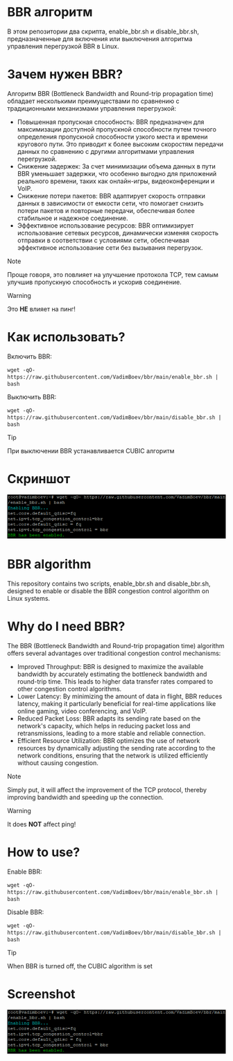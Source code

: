 # BBR алгоритм
В этом репозитории два скрипта, enable_bbr.sh и disable_bbr.sh, предназначенные для включения или выключения алгоритма управления перегрузкой BBR в Linux.
  
# Зачем нужен BBR?
Алгоритм BBR (Bottleneck Bandwidth and Round-trip propagation time) обладает несколькими преимуществами по сравнению с традиционными механизмами управления перегрузкой:
- Повышенная пропускная способность: BBR предназначен для максимизации доступной пропускной способности путем точного определения пропускной способности узкого места и времени кругового пути. Это приводит к более высоким скоростям передачи данных по сравнению с другими алгоритмами управления перегрузкой.
- Снижение задержек: За счет минимизации объема данных в пути BBR уменьшает задержки, что особенно выгодно для приложений реального времени, таких как онлайн-игры, видеоконференции и VoIP.
- Снижение потери пакетов: BBR адаптирует скорость отправки данных в зависимости от емкости сети, что помогает снизить потери пакетов и повторные передачи, обеспечивая более стабильное и надежное соединение.
- Эффективное использование ресурсов: BBR оптимизирует использование сетевых ресурсов, динамически изменяя скорость отправки в соответствии с условиями сети, обеспечивая эффективное использование сети без вызывания перегрузок.
  
> [!NOTE]
> Проще говоря, это повлияет на улучшение протокола TCP, тем самым улучшив пропускную способность и ускорив соединение.
  
> [!WARNING]
> Это **НЕ** влияет на пинг!
  
# Как использовать?  
Включить BBR:
```
wget -qO- https://raw.githubusercontent.com/VadimBoev/bbr/main/enable_bbr.sh | bash
```
  
Выключить BBR:
```
wget -qO- https://raw.githubusercontent.com/VadimBoev/bbr/main/disable_bbr.sh | bash
```
  
> [!TIP]  
> При выключении BBR устанавливается CUBIC алгоритм

# Скриншот
<img src="shell.png" alt="shell" width="700px">
  
# BBR algorithm 
This repository contains two scripts, enable_bbr.sh and disable_bbr.sh, designed to enable or disable the BBR congestion control algorithm on Linux systems.  
  
# Why do I need BBR?
The BBR (Bottleneck Bandwidth and Round-trip propagation time) algorithm offers several advantages over traditional congestion control mechanisms:
- Improved Throughput: BBR is designed to maximize the available bandwidth by accurately estimating the bottleneck bandwidth and round-trip time. This leads to higher data transfer rates compared to other congestion control algorithms.
- Lower Latency: By minimizing the amount of data in flight, BBR reduces latency, making it particularly beneficial for real-time applications like online gaming, video conferencing, and VoIP.
- Reduced Packet Loss: BBR adapts its sending rate based on the network's capacity, which helps in reducing packet loss and retransmissions, leading to a more stable and reliable connection.
- Efficient Resource Utilization: BBR optimizes the use of network resources by dynamically adjusting the sending rate according to the network conditions, ensuring that the network is utilized efficiently without causing congestion.
  
> [!NOTE]
> Simply put, it will affect the improvement of the TCP protocol, thereby improving bandwidth and speeding up the connection.
  
> [!WARNING]
> It does **NOT** affect ping!
  
# How to use?  
Enable BBR:
```
wget -qO- https://raw.githubusercontent.com/VadimBoev/bbr/main/enable_bbr.sh | bash
```
Disable BBR:
```
wget -qO- https://raw.githubusercontent.com/VadimBoev/bbr/main/disable_bbr.sh | bash
```
  
> [!TIP]  
> When BBR is turned off, the CUBIC algorithm is set
  
# Screenshot
<img src="shell.png" alt="shell" width="700px">
